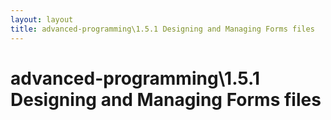 ```yaml
---
layout: layout
title: advanced-programming\1.5.1 Designing and Managing Forms files
---
```


# advanced-programming\1.5.1 Designing and Managing Forms files

